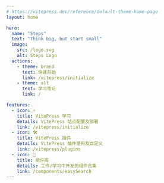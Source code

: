 ```yaml
---
# https://vitepress.dev/reference/default-theme-home-page
layout: home

hero:
  name: "Steps"
  text: "Think big, but start small"
  image:
    src: /logo.svg
    alt: Steps Logo
  actions:
    - theme: brand
      text: 快速开始
      link: /vitepress/initialize
    - theme: alt
      text: 学习笔记
      link: /

features:
  - icon: ⚡️
    title: VitePress 学习
    details: VitePress 站点配置及部署
    link: /vitepress/initialize
  - icon: 🛠️
    title: VitePress 插件
    details: VitePress 插件使用及自定义
    link: /vitepress/plugins
  - icon: 🧩
    title: 组件库
    details: 工作/学习中开发的组件合集
    link: /components/easySearch
---
```


<DataPanel />
<Confetti style="confetti" />

